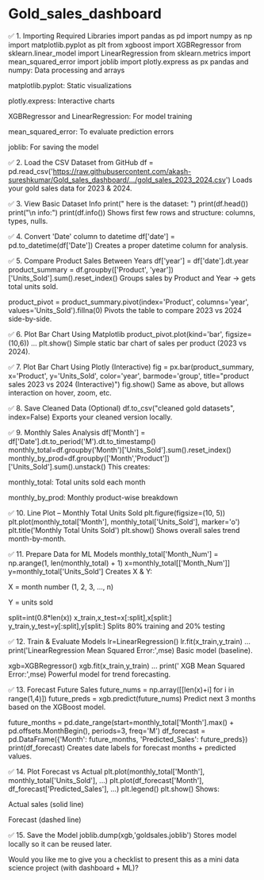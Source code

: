 # Gold_sales_dashboard

✅ 1. Importing Required Libraries
import pandas as pd
import numpy as np
import matplotlib.pyplot as plt
from xgboost  import XGBRegressor
from sklearn.linear_model import LinearRegression
from sklearn.metrics import mean_squared_error
import joblib
import plotly.express as px
pandas and numpy: Data processing and arrays

matplotlib.pyplot: Static visualizations

plotly.express: Interactive charts

XGBRegressor and LinearRegression: For model training

mean_squared_error: To evaluate prediction errors

joblib: For saving the model

✅ 2. Load the CSV Dataset from GitHub
df = pd.read_csv('https://raw.githubusercontent.com/akash-sureshkumar/Gold_sales_dashboard/.../gold_sales_2023_2024.csv')
Loads your gold sales data for 2023 & 2024.

✅ 3. View Basic Dataset Info
print(" here is the dataset: ")
print(df.head())
print("\n info:")
print(df.info())
Shows first few rows and structure: columns, types, nulls.

✅ 4. Convert 'Date' column to datetime
df['date'] = pd.to_datetime(df['Date'])
Creates a proper datetime column for analysis.

✅ 5. Compare Product Sales Between Years
df['year'] = df['date'].dt.year
product_summary = df.groupby(['Product', 'year'])['Units_Sold'].sum().reset_index()
Groups sales by Product and Year → gets total units sold.

product_pivot = product_summary.pivot(index='Product', columns='year', values='Units_Sold').fillna(0)
Pivots the table to compare 2023 vs 2024 side-by-side.

✅ 6. Plot Bar Chart Using Matplotlib
product_pivot.plot(kind='bar', figsize=(10,6))
...
plt.show()
Simple static bar chart of sales per product (2023 vs 2024).

✅ 7. Plot Bar Chart Using Plotly (Interactive)
fig = px.bar(product_summary,
             x='Product',
             y='Units_Sold',
             color='year',
             barmode='group',
             title="product sales 2023 vs 2024 (Interactive)")
fig.show()
Same as above, but allows interaction on hover, zoom, etc.

✅ 8. Save Cleaned Data (Optional)
df.to_csv("cleaned gold datasets", index=False)
Exports your cleaned version locally.

✅ 9. Monthly Sales Analysis
df['Month'] = df['Date'].dt.to_period('M').dt.to_timestamp()
monthly_total=df.groupby('Month')['Units_Sold'].sum().reset_index()
monthly_by_prod=df.groupby(['Month','Product'])['Units_Sold'].sum().unstack()
This creates:

monthly_total: Total units sold each month

monthly_by_prod: Monthly product-wise breakdown

✅ 10. Line Plot – Monthly Total Units Sold
plt.figure(figsize=(10, 5))
plt.plot(monthly_total['Month'], monthly_total['Units_Sold'], marker='o')
plt.title('Monthly Total Units Sold')
plt.show()
Shows overall sales trend month-by-month.

✅ 11. Prepare Data for ML Models
monthly_total['Month_Num'] = np.arange(1, len(monthly_total) + 1)
x=monthly_total[['Month_Num']]
y=monthly_total['Units_Sold']
Creates X & Y:

X = month number (1, 2, 3, ..., n)

Y = units sold

split=int(0.8*len(x))
x_train,x_test=x[:split],x[split:]
y_train,y_test=y[:split],y[split:]
Splits 80% training and 20% testing

✅ 12. Train & Evaluate Models
lr=LinearRegression()
lr.fit(x_train,y_train)
...
print('LinearRegression Mean Squared Error:',mse)
Basic model (baseline).

xgb=XGBRegressor()
xgb.fit(x_train,y_train)
...
print(' XGB Mean Squared Error:',mse)
Powerful model for trend forecasting.

✅ 13. Forecast Future Sales
future_nums = np.array([[len(x)+i] for i in range(1,4)])
future_preds = xgb.predict(future_nums)
Predict next 3 months based on the XGBoost model.

future_months = pd.date_range(start=monthly_total['Month'].max() + pd.offsets.MonthBegin(), periods=3, freq='M')
df_forecast = pd.DataFrame({'Month': future_months, 'Predicted_Sales': future_preds})
print(df_forecast)
Creates date labels for forecast months + predicted values.

✅ 14. Plot Forecast vs Actual
plt.plot(monthly_total['Month'], monthly_total['Units_Sold'], ...)
plt.plot(df_forecast['Month'], df_forecast['Predicted_Sales'], ...)
plt.legend()
plt.show()
Shows:

Actual sales (solid line)

Forecast (dashed line)

✅ 15. Save the Model
joblib.dump(xgb,'goldsales.joblib')
Stores model locally so it can be reused later.

Would you like me to give you a checklist to present this as a mini data science project (with dashboard + ML)?

